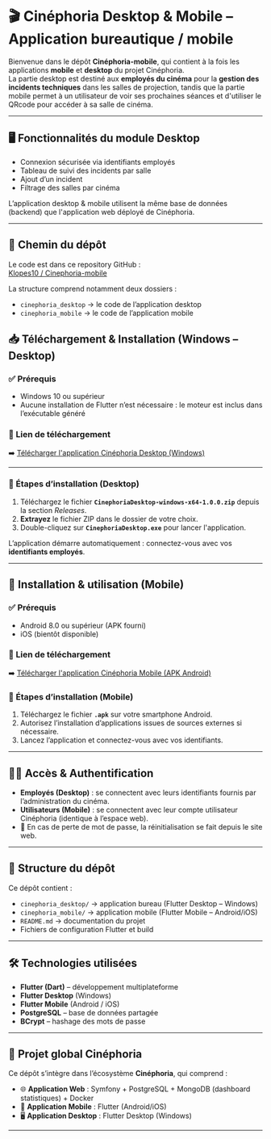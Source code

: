 # 🎬 Cinéphoria Desktop & Mobile – Application bureautique / mobile

Bienvenue dans le dépôt **Cinéphoria-mobile**, qui contient à la fois les applications **mobile** et **desktop** du projet Cinéphoria.  
La partie desktop est destiné aux **employés du cinéma** pour la **gestion des incidents techniques** dans les salles de projection, tandis que la partie mobile permet à un utilisateur de voir ses prochaines séances et d'utiliser le QRcode pour accéder à sa salle de cinéma.

---

## 🖥️ Fonctionnalités du module Desktop

- Connexion sécurisée via identifiants employés  
- Tableau de suivi des incidents par salle  
- Ajout d’un incident   
- Filtrage des salles par cinéma

L’application desktop & mobile utilisent la même base de données (backend) que l'application web déployé de Cinéphoria.

---

## 📂 Chemin du dépôt

Le code est dans ce repository GitHub :  
[Klopes10 / Cinephoria-mobile](https://github.com/Klopes10/Cinephoria-mobile/tree/master) 

La structure comprend notamment deux dossiers :

- `cinephoria_desktop` → le code de l’application desktop  
- `cinephoria_mobile` → le code de l’application mobile

## 📥 Téléchargement & Installation (Windows – Desktop)

### ✅ Prérequis

- Windows 10 ou supérieur  
- Aucune installation de Flutter n’est nécessaire : le moteur est inclus dans l’exécutable généré

### 🔗 Lien de téléchargement

➡️ [Télécharger l'application Cinéphoria Desktop (Windows)](https://github.com/Klopes10/Cinephoria-mobile/releases/tag/v1.0.0-desktop)

---

### 🧾 Étapes d’installation (Desktop)

1. Téléchargez le fichier **`CinephoriaDesktop-windows-x64-1.0.0.zip`** depuis la section *Releases*.  
2. **Extrayez** le fichier ZIP dans le dossier de votre choix.  
3. Double-cliquez sur **`CinephoriaDesktop.exe`** pour lancer l'application.  

L’application démarre automatiquement : connectez-vous avec vos **identifiants employés**.

---
## 📱 Installation & utilisation (Mobile)

### ✅ Prérequis

- Android 8.0 ou supérieur (APK fourni)  
- iOS (bientôt disponible)  

### 🔗 Lien de téléchargement

➡️ [Télécharger l'application Cinéphoria Mobile (APK Android)]((https://github.com/Klopes10/Cinephoria-mobile/releases/tag/v1.0.0-mobile))  

### 🧾 Étapes d’installation (Mobile)

1. Téléchargez le fichier **`.apk`** sur votre smartphone Android.  
2. Autorisez l’installation d’applications issues de sources externes si nécessaire.  
3. Lancez l’application et connectez-vous avec vos identifiants.  

---

## 🧑‍💼 Accès & Authentification

- **Employés (Desktop)** : se connectent avec leurs identifiants fournis par l’administration du cinéma.  
- **Utilisateurs (Mobile)** : se connectent avec leur compte utilisateur Cinéphoria (identique à l’espace web).  
- 🔑 En cas de perte de mot de passe, la réinitialisation se fait depuis le site web.  

---

## 📁 Structure du dépôt

Ce dépôt contient :  

- `cinephoria_desktop/` → application bureau (Flutter Desktop – Windows)  
- `cinephoria_mobile/` → application mobile (Flutter Mobile – Android/iOS)  
- `README.md` → documentation du projet  
- Fichiers de configuration Flutter et build  

---

## 🛠️ Technologies utilisées

- **Flutter (Dart)** – développement multiplateforme  
- **Flutter Desktop** (Windows)  
- **Flutter Mobile** (Android / iOS)  
- **PostgreSQL** – base de données partagée  
- **BCrypt** – hashage des mots de passe

- ---

## 📌 Projet global Cinéphoria

Ce dépôt s’intègre dans l’écosystème **Cinéphoria**, qui comprend :  

- 🌐 **Application Web** : Symfony + PostgreSQL + MongoDB (dashboard statistiques) + Docker  
- 📱 **Application Mobile** : Flutter (Android/iOS)  
- 🖥️ **Application Desktop** : Flutter Desktop (Windows)  

---
